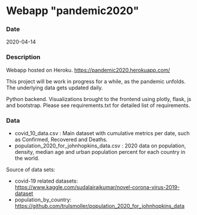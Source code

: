 # Webapp "pandemic2020"

### Date
2020-04-14

### Description
Webapp hosted on Heroku. https://pandemic2020.herokuapp.com/

This project will be work in progress for a while, as the pandemic unfolds. The underlying data gets updated daily.

Python backend. Visualizations brought to the frontend using plotly, flask, js and bootstrap. Please see requirements.txt for detailed list of requirements.

### Data

- covid_10_data.csv : Main dataset with cumulative metrics per date, such as Confirmed, Recovered and Deaths.
- population_2020_for_johnhopkins_data.csv : 2020 data on population, density, median age and urban population percent for each country in the world.

Source of data sets:
- covid-19 related datasets: https://www.kaggle.com/sudalairajkumar/novel-corona-virus-2019-dataset
- population_by_country: https://github.com/trulsmoller/population_2020_for_johnhopkins_data
